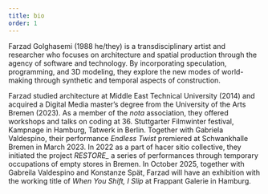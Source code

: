 ```yaml
---
title: bio
order: 1
---
```


Farzad Golghasemi (1988 he/they) is a transdisciplinary artist and researcher who focuses on architecture and spatial production through the agency of software and technology. By incorporating speculation, programming, and 3D modeling, they explore the new modes of world-making through synthetic and temporal aspects of construction.

Farzad studied architecture at Middle East Technical University (2014) and acquired a Digital Media master’s degree from the University of the Arts Bremen (2023). As a member of the *nota* association, they offered workshops and talks on coding at 36. Stuttgarter Filmwinter festival, Kampnage in Hamburg, Tatwerk in Berlin. Together with Gabriela Valdespino, their performance *Endless Twist* premiered at Schwankhalle Bremen in March 2023. In 2022 as a part of hacer sitio collective, they initiated the project *RESTORE_* a series of performances through temporary occupations of empty stores in Bremen. In October 2025, together with Gabreila Valdespino and Konstanze Spät, Farzad will have an exhibition with the working title of *When You Shift, I Slip* at Frappant Galerie in Hamburg. 